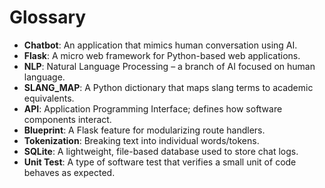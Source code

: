 # Glossary

- **Chatbot**: An application that mimics human conversation using AI.
- **Flask**: A micro web framework for Python-based web applications.
- **NLP**: Natural Language Processing – a branch of AI focused on human language.
- **SLANG_MAP**: A Python dictionary that maps slang terms to academic equivalents.
- **API**: Application Programming Interface; defines how software components interact.
- **Blueprint**: A Flask feature for modularizing route handlers.
- **Tokenization**: Breaking text into individual words/tokens.
- **SQLite**: A lightweight, file-based database used to store chat logs.
- **Unit Test**: A type of software test that verifies a small unit of code behaves as expected.
